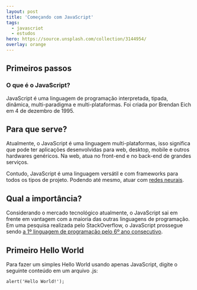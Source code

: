 ```yaml
---
layout: post
title: 'Começando com JavaScript'
tags:
  - javascriot
  - estudos
hero: https://source.unsplash.com/collection/3144954/
overlay: orange
---
```

## Primeiros passos
### O que é o JavaScript?
JavaScript é uma linguagem de programação interpretada, tipada, dinâmica, multi-paradigma e multi-plataformas. Foi criada por Brendan Eich em 4 de dezembro de 1995.

## Para que serve?
Atualmente, o JavaScript é uma linguagem multi-plataformas, isso significa que pode ter aplicações desenvolvidas para web, desktop, mobile e outros hardwares genéricos. Na web, atua no front-end e no back-end de grandes serviços.

Contudo, JavaScript é uma linguagem versátil e com frameworks para todos os tipos de projeto. Podendo até mesmo, atuar com <a href="https://github.com/BrainJS/brain.js">redes neurais</a>.

## Qual a importância?
Considerando o mercado tecnológico atualmente, o JavaScript sai em frente em vantagem com a maioria das outras linguagens de programação. Em uma pesquisa realizada pelo StackOverflow, o JavaScript prossegue sendo <a href="https://insights.stackoverflow.com/survey/2018#most-popular-technologies">a 1º linguagem de programação pelo 6º ano consecutivo</a>.

## Primeiro Hello World
Para fazer um simples Hello World usando apenas JavaScript, digite o seguinte conteúdo em um arquivo .js:

`alert('Hello World!');`

